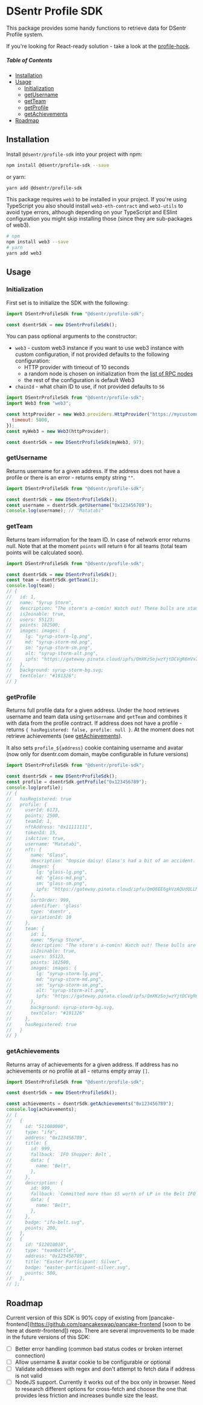 # DSentr Profile SDK

This package provides some handy functions to retrieve data for DSentr Profile system.

If you're looking for React-ready solution - take a look at the [profile-hook](https://github.com/dsentr-glass/dsentr-toolkit/tree/master/packages/dsentr-profile-hook).

##### Table of Contents

- [Installation](#installation)
- [Usage](#usage)
  - [Initialization](#initialization)
  - [getUsername](#getUsername)
  - [getTeam](#getTeam)
  - [getProfile](#getProfile)
  - [getAchievements](#getAchievements)
- [Roadmap](#roadmap)

## Installation

Install `@dsentr/profile-sdk` into your project with npm:

```bash
npm install @dsentr/profile-sdk --save
```

or yarn:

```bash
yarn add @dsentr/profile-sdk
```

This package requires `web3` to be installed in your project. If you're using TypeScript you also should install `web3-eth-contract` and `web3-utils` to avoid type errors, although depending on your TypeScript and ESlint configuration you might skip installing those (since they are sub-packages of web3).

```bash
# npm
npm install web3 --save
# yarn
yarn add web3
```

## Usage

### Initialization

First set is to initialize the SDK with the following:

```js
import DSentrProfileSdk from "@dsentr/profile-sdk";

const dsentrSdk = new DSentrProfileSdk();
```

You can pass optional arguments to the constructor:

- `web3` - custom web3 instance if you want to use web3 instance with custom configuration, if not provided defaults to the following configuration:
  - HTTP provider with timeout of 10 seconds
  - a random node is chosen on initialization from the [list of RPC nodes](src/utils/getRpcUrl.ts)
  - the rest of the configuration is default Web3
- `chainId` - what chain ID to use, if not provided defaults to `56`

```js
import DSentrProfileSdk from "@dsentr/profile-sdk";
import Web3 from "web3";

const httpProvider = new Web3.providers.HttpProvider("https://mycustomnode.com", {
  timeout: 5000,
});
const myWeb3 = new Web3(httpProvider);

const dsentrSdk = new DSentrProfileSdk(myWeb3, 97);
```

### getUsername

Returns username for a given address. If the address does not have a profile or there is an error - returns empty string `""`.

```js
import DSentrProfileSdk from "@dsentr/profile-sdk";

const dsentrSdk = new DSentrProfileSdk();
const username = dsentrSdk.getUsername("0x123456789");
console.log(username); // "Matatabi"
```

### getTeam

Returns team information for the team ID. In case of network error returns null. Note that at the moment `points` will return `0` for all teams (total team points will be calculated soon).

```js
import DSentrProfileSdk from "@dsentr/profile-sdk";

const dsentrSdk = new DSentrProfileSdk();
const team = dsentrSdk.getTeam(1);
console.log(team);
// {
//   id: 1,
//   name: "Syrup Storm",
//   description: "The storm's a-comin! Watch out! These bulls are stampeding in a syrupy surge!",
//   isJoinable: true,
//   users: 55123;
//   points: 182500;
//   images: images: {
//     lg: "syrup-storm-lg.png",
//     md: "syrup-storm-md.png",
//     sm: "syrup-storm-sm.png",
//     alt: "syrup-storm-alt.png",
//     ipfs: "https://gateway.pinata.cloud/ipfs/QmXKzSojwzYjtDCVgR6mVx7w7DbyYpS7zip4ovJB9fQdMG/syrup-storm.png",
//   },
//   background: syrup-storm-bg.svg;
//   textColor: "#191326";
// }
```

### getProfile

Returns full profile data for a given address. Under the hood retrieves username and team data using `getUsername` and `getTeam` and combines it with data from the profile contract. If address does not have a profile - returns `{ hasRegistered: false, profile: null }`. At the moment does not retrieve achievements (see [getAchievements](#getAchievements)).

It also sets `profile_${address}` cookie containing username and avatar (now only for dsentr.com domain, maybe configurable in future versions)

```js
import DSentrProfileSdk from "@dsentr/profile-sdk";

const dsentrSdk = new DSentrProfileSdk();
const profile = dsentrSdk.getProfile("0x123456789");
console.log(profile);
// {
//   hasRegistered: true
//   profile: {
//     userId: 6173,
//     points: 2500,
//     teamId: 1,
//     nftAddress: "0x11111111",
//     tokenId: 15,
//     isActive: true,
//     username: "Matatabi",
//     nft: {
//       name: "Glass",
//       description: "Oopsie daisy! Glass's had a bit of an accident. Poor little fella.",
//       images: {
//         lg: "glass-lg.png",
//         md: "glass-md.png",
//         sm: "glass-sm.png",
//         ipfs: "https://gateway.pinata.cloud/ipfs/QmQ6EE6gkVzAQUdQLLM7CyrnME6LZHCoy92ZERW8HXmyjw/glass.png",
//       },
//       sortOrder: 999,
//       identifier: 'glass'
//       type: 'dsentr',
//       variationId: 10
//     },
//     team: {
//       id: 1,
//       name: "Syrup Storm",
//       description: "The storm's a-comin! Watch out! These bulls are stampeding in a syrupy surge!",
//       isJoinable: true,
//       users: 55123,
//       points: 182500,
//       images: images: {
//         lg: "syrup-storm-lg.png",
//         md: "syrup-storm-md.png",
//         sm: "syrup-storm-sm.png",
//         alt: "syrup-storm-alt.png",
//         ipfs: "https://gateway.pinata.cloud/ipfs/QmXKzSojwzYjtDCVgR6mVx7w7DbyYpS7zip4ovJB9fQdMG sy  rup-storm.png",
//       },
//       background: syrup-storm-bg.svg,
//       textColor: "#191326"
//     },
//     hasRegistered: true
//   }
// }
```

### getAchievements

Returns array of achievements for a given address. If address has no achievements or no profile at all - returns empty array `[]`.

```js
import DSentrProfileSdk from "@dsentr/profile-sdk";

const dsentrSdk = new DSentrProfileSdk();

const achievements = dsentrSdk.getAchievements("0x123456789");
console.log(achievements);
// [
//   {
//     id: "511080000",
//     type: "ifo",
//     address: "0x123456789",
//     title: {
//       id: 999,
//       fallback: `IFO Shopper: Belt`,
//       data: {
//         name: "Belt",
//       },
//     },
//     description: {
//       id: 999,
//       fallback: `Committed more than $5 worth of LP in the Belt IFO`,
//       data: {
//         name: "Belt",
//       },
//     },
//     badge: "ifo-belt.svg",
//     points: 200,
//   },
//   {
//     id: "512010010",
//     type: "teambattle",
//     address: "0x123456789",
//     title: "Easter Participant: Silver",
//     badge: "easter-participant-silver.svg",
//     points: 500,
//   },
// ];
```

## Roadmap

Current version of this SDK is 90% copy of existing from [pancake-frontend](https://github.com/pancakeswap/pancake-frontend [soon to be here at dsentr-frontend]) repo. There are several improvements to be made in the future versions of this SDK:

- [ ] Better error handling (common bad status codes or broken internet connection)
- [ ] Allow username & avatar cookie to be configurable or optional
- [ ] Validate addresses with regex and don't attempt to fetch data if address is not valid
- [ ] NodeJS support. Currently it works out of the box only in browser. Need to research different options for cross-fetch and choose the one that provides less friction and increases bundle size the least.
